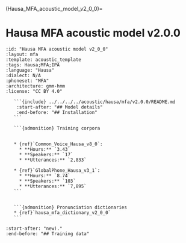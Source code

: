
(Hausa_MFA_acoustic_model_v2_0_0)=
# Hausa MFA acoustic model v2.0.0

``````{acoustic} Hausa MFA acoustic model v2.0.0
:id: "Hausa MFA acoustic model v2_0_0"
:layout: mfa
:template: acoustic_template
:tags: Hausa;MFA;IPA
:language: "Hausa"
:dialect: N/A
:phoneset: "MFA"
:architecture: gmm-hmm
:license: "CC BY 4.0"

   ```{include} ../../../../acoustic/hausa/mfa/v2.0.0/README.md
    :start-after: "## Model details"
    :end-before: "## Installation"
   ```

   ```{admonition} Training corpora


   * {ref}`Common_Voice_Hausa_v8_0`:
     * **Hours:** `3.43`
     * **Speakers:** `17`
     * **Utterances:** `2,833`

   * {ref}`GlobalPhone_Hausa_v3_1`:
     * **Hours:** `8.74`
     * **Speakers:** `103`
     * **Utterances:** `7,895`
   ```


   ```{admonition} Pronunciation dictionaries
   * {ref}`hausa_mfa_dictionary_v2_0_0`
   ```
``````

```{include} ../../../../acoustic/hausa/mfa/v2.0.0/README.md
:start-after: "new)."
:end-before: "## Training data"
```
